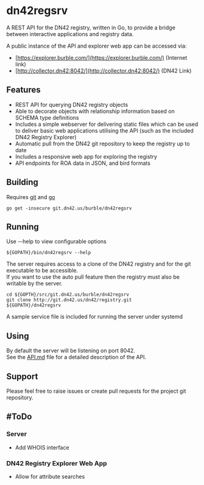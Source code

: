 # dn42regsrv

A REST API for the DN42 registry, written in Go, to provide a bridge between
interactive applications and registry data.

A public instance of the API and explorer web app can be accessed via:

* [https://explorer.burble.com/](https://explorer.burble.com/) (Internet link)
* [http://collector.dn42:8042/](http://collector.dn42:8042/) (DN42 Link)

## Features

* REST API for querying DN42 registry objects
* Able to decorate objects with relationship information based on SCHEMA type definitions
* Includes a simple webserver for delivering static files which can be used to deliver
  basic web applications utilising the API (such as the included DN42 Registry Explorer)
* Automatic pull from the DN42 git repository to keep the registry up to date
* Includes a responsive web app for exploring the registry
* API endpoints for ROA data in JSON, and bird formats

## Building

Requires [git](https://git-scm.com/) and [go](https://golang.org)

```
go get -insecure git.dn42.us/burble/dn42regsrv
```

## Running

Use --help to view configurable options
```
${GOPATH}/bin/dn42regsrv --help
```

The server requires access to a clone of the DN42 registry and for
the git executable to be accessible.  
If you want to use the auto pull feature then the registry must
also be writable by the server.

```
cd ${GOPTH}/src/git.dn42.us/burble/dn42regsrv
git clone http://git.dn42.us/dn42/registry.git
${GOPATH}/dn42regsrv
```

A sample service file is included for running the server under systemd

## Using

By default the server will be listening on port 8042.  
See the [API.md](API.md) file for a detailed description of the API.


## Support

Please feel free to raise issues or create pull requests for the project git repository.

## #ToDo

### Server

- Add WHOIS interface

### DN42 Registry Explorer Web App

- Allow for attribute searches

